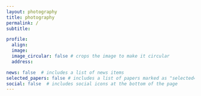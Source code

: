 ```yaml
---
layout: photography
title: photography
permalink: /
subtitle:  

profile:
  align: 
  image:  
  image_circular: false # crops the image to make it circular
  address: 

news: false  # includes a list of news items
selected_papers: false # includes a list of papers marked as "selected={true}"
social: false  # includes social icons at the bottom of the page
---
```


 
